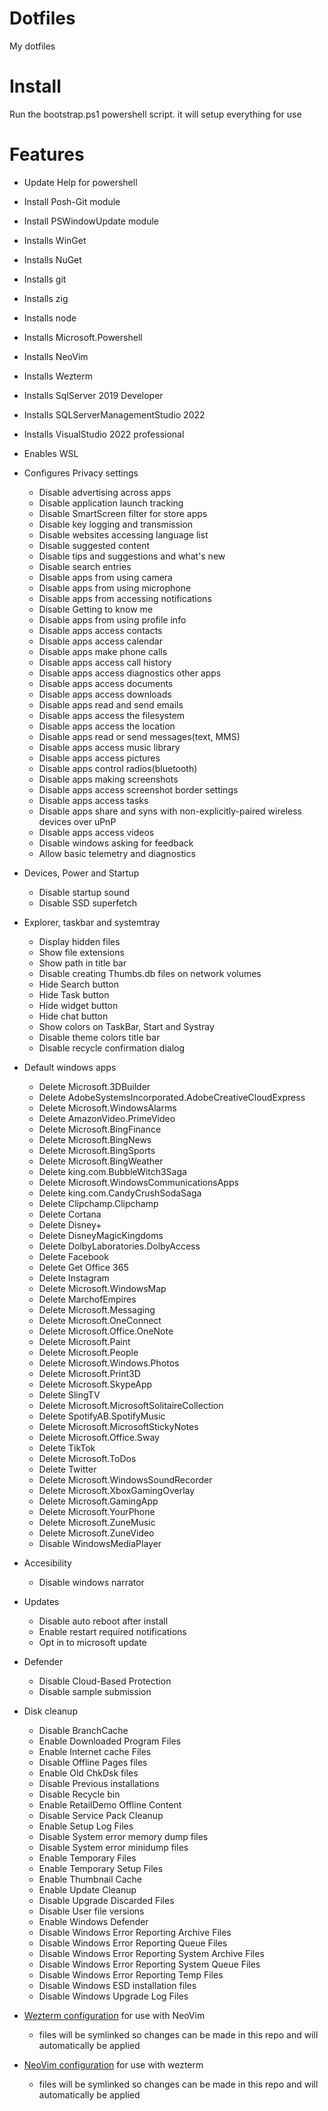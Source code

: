 # Dotfiles
My dotfiles

# Install
Run the bootstrap.ps1 powershell script. it will setup everything for use

# Features
- Update Help for powershell
- Install Posh-Git module
- Install PSWindowUpdate module
- Installs WinGet
- Installs NuGet
- Installs git
- Installs zig
- Installs node
- Installs Microsoft.Powershell
- Installs NeoVim
- Installs Wezterm
- Installs SqlServer 2019 Developer
- Installs SQLServerManagementStudio 2022
- Installs VisualStudio 2022 professional

- Enables WSL

- Configures Privacy settings
    - Disable advertising across apps
    - Disable application launch tracking
    - Disable SmartScreen filter for store apps
    - Disable key logging and transmission
    - Disable websites accessing language list
    - Disable suggested  content
    - Disable tips and suggestions and what's new
    - Disable search entries
    - Disable apps from using camera
    - Disable apps from using microphone
    - Disable apps from accessing notifications
    - Disable Getting to know me
    - Disable apps from using profile info
    - Disable apps access contacts
    - Disable apps access calendar
    - Disable apps make phone calls
    - Disable apps access call history
    - Disable apps access diagnostics other apps
    - Disable apps access documents
    - Disable apps access downloads
    - Disable apps read and send emails
    - Disable apps access the filesystem
    - Disable apps access the location
    - Disable apps read or send messages(text, MMS)
    - Disable apps access music library
    - Disable apps access pictures
    - Disable apps control radios(bluetooth)
    - Disable apps making screenshots
    - Disable apps access screenshot border settings
    - Disable apps access tasks
    - Disable apps share and syns with non-explicitly-paired wireless devices over uPnP
    - Disable apps access videos
    - Disable windows asking for feedback
    - Allow basic telemetry and diagnostics

- Devices, Power and Startup
    - Disable startup sound
    - Disable SSD superfetch

- Explorer, taskbar and systemtray
    - Display hidden files
    - Show file extensions
    - Show path in title bar
    - Disable creating Thumbs.db files on network volumes
    - Hide Search button
    - Hide Task button
    - Hide widget button
    - Hide chat button
    - Show colors on TaskBar, Start and Systray
    - Disable theme colors title bar
    - Disable recycle confirmation dialog

- Default windows apps
    - Delete Microsoft.3DBuilder
    - Delete AdobeSystemsIncorporated.AdobeCreativeCloudExpress
    - Delete Microsoft.WindowsAlarms
    - Delete AmazonVideo.PrimeVideo
    - Delete Microsoft.BingFinance
    - Delete Microsoft.BingNews
    - Delete Microsoft.BingSports
    - Delete Microsoft.BingWeather
    - Delete king.com.BubbleWitch3Saga
    - Delete Microsoft.WindowsCommunicationsApps
    - Delete king.com.CandyCrushSodaSaga
    - Delete Clipchamp.Clipchamp
    - Delete Cortana
    - Delete Disney+
    - Delete DisneyMagicKingdoms
    - Delete DolbyLaboratories.DolbyAccess
    - Delete Facebook
    - Delete Get Office 365
    - Delete Instagram
    - Delete Microsoft.WindowsMap
    - Delete MarchofEmpires
    - Delete Microsoft.Messaging
    - Delete Microsoft.OneConnect
    - Delete Microsoft.Office.OneNote
    - Delete Microsoft.Paint
    - Delete Microsoft.People
    - Delete Microsoft.Windows.Photos
    - Delete Microsoft.Print3D
    - Delete Microsoft.SkypeApp
    - Delete SlingTV
    - Delete Microsoft.MicrosoftSolitaireCollection
    - Delete SpotifyAB.SpotifyMusic
    - Delete Microsoft.MicrosoftStickyNotes
    - Delete Microsoft.Office.Sway
    - Delete TikTok
    - Delete Microsoft.ToDos
    - Delete Twitter
    - Delete Microsoft.WindowsSoundRecorder
    - Delete Microsoft.XboxGamingOverlay
    - Delete Microsoft.GamingApp
    - Delete Microsoft.YourPhone
    - Delete Microsoft.ZuneMusic
    - Delete Microsoft.ZuneVideo
    - Disable WindowsMediaPlayer

- Accesibility
    - Disable windows narrator

- Updates
    - Disable auto reboot after install
    - Enable restart required notifications
    - Opt in to microsoft update

- Defender
    - Disable Cloud-Based Protection
    - Disable sample submission

- Disk cleanup
    - Disable BranchCache
    - Enable Downloaded Program Files
    - Enable Internet cache Files
    - Disable Offline Pages files
    - Enable Old ChkDsk files
    - Disable Previous installations
    - Disable Recycle bin
    - Enable RetailDemo Offline Content
    - Disable Service Pack Cleanup
    - Enable Setup Log Files
    - Disable System error memory dump files
    - Disable System error minidump files
    - Enable Temporary Files
    - Enable Temporary Setup Files
    - Enable Thumbnail Cache
    - Enable Update Cleanup
    - Disable Upgrade Discarded Files
    - Disable User file versions
    - Enable Windows Defender
    - Disable Windows Error Reporting Archive Files
    - Disable Windows Error Reporting Queue Files
    - Disable Windows Error Reporting System Archive Files
    - Disable Windows Error Reporting System Queue Files
    - Disable Windows Error Reporting Temp Files
    - Disable Windows ESD installation files
    - Disable Windows Upgrade Log Files

- [Wezterm configuration](wezterm/README.md) for use with NeoVim
    - files will be symlinked so changes can be made in this repo and will automatically be applied

- [NeoVim configuration](nvim/README.md) for use with wezterm
    - files will be symlinked so changes can be made in this repo and will automatically be applied